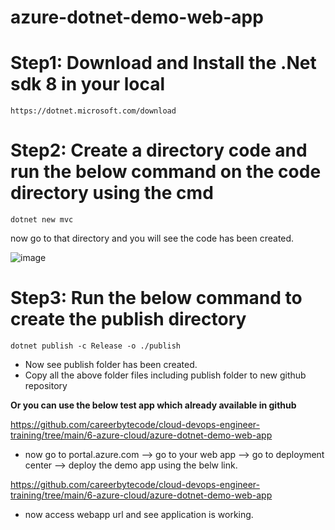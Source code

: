 # azure-dotnet-demo-web-app


# Step1: Download and Install the .Net sdk 8 in your local  

```
https://dotnet.microsoft.com/download
```

# Step2: Create a directory code and run the below command on the code directory using the cmd

```
dotnet new mvc
```

now go to that directory and you will see the code has been created.

![image](https://github.com/user-attachments/assets/601978f4-dc07-4811-a29a-8bff6db97d6a)


# Step3: Run the below command to create the publish directory

```
dotnet publish -c Release -o ./publish
```

- Now see publish folder has been created.
- Copy all the above folder files including publish folder to new github repository

**Or you can use the below test app which already available in github**

https://github.com/careerbytecode/cloud-devops-engineer-training/tree/main/6-azure-cloud/azure-dotnet-demo-web-app

- now go to portal.azure.com --> go to your web app --> go to deployment center  --> deploy the demo app using the belw link.

https://github.com/careerbytecode/cloud-devops-engineer-training/tree/main/6-azure-cloud/azure-dotnet-demo-web-app

- now access webapp url and see application is working.
